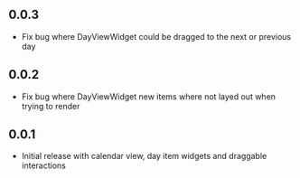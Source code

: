 ## 0.0.3

* Fix bug where DayViewWidget could be dragged to the next or previous day

## 0.0.2 

* Fix bug where DayViewWidget new items where not layed out when trying to render

## 0.0.1

* Initial release with calendar view, day item widgets and draggable interactions